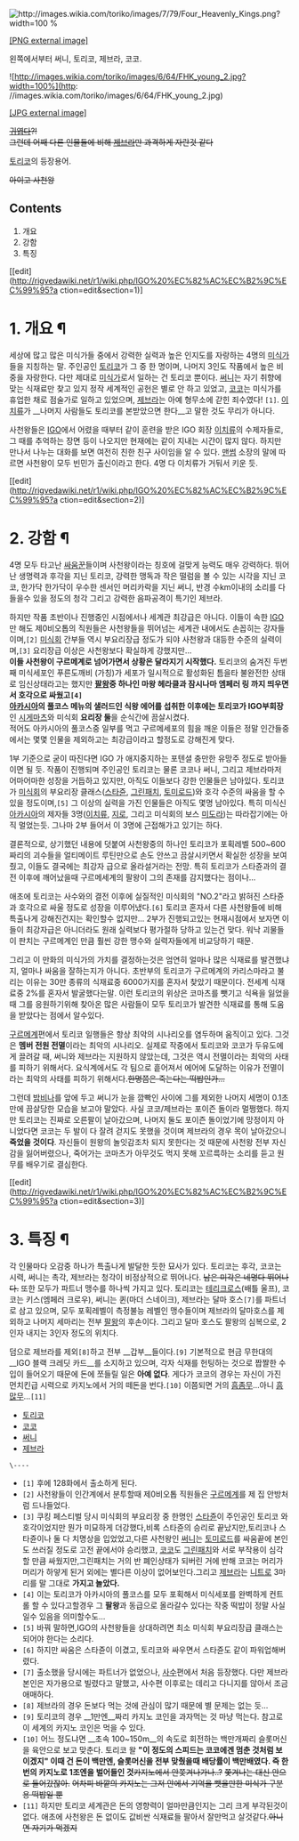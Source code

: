 ![http://images.wikia.com/toriko/images/7/79/Four_Heavenly_Kings.png?width=100
%](http://images.wikia.com/toriko/images/7/79/Four_Heavenly_Kings.png)

[[PNG external
image]](http://images.wikia.com/toriko/images/7/79/Four_Heavenly_Kings.png)

  
왼쪽에서부터 써니, 토리코, 제브라, 코코.  

![http://images.wikia.com/toriko/images/6/64/FHK_young_2.jpg?width=100%](http:
//images.wikia.com/toriko/images/6/64/FHK_young_2.jpg)

[[JPG external
image]](http://images.wikia.com/toriko/images/6/64/FHK_young_2.jpg)

  
<del>[귀엽다](%EC%87%BC%ED%83%80.md)?!</del>  
<del>그런데 어째 다른 인물들에 비해
[제브라](%EC%A0%9C%EB%B8%8C%EB%9D%BC%28%ED%86%A0%EB%A6%AC%EC%BD%94%29.md)만
과격하게 자란것 같다</del>

[토리코](%ED%86%A0%EB%A6%AC%EC%BD%94%28%EB%A7%8C%ED%99%94%29.md)의 등장용어.

<del>아이고 사천왕</del>

## Contents

    

1. 개요 
2. 강함 
3. 특징 

[[edit](http://rigvedawiki.net/r1/wiki.php/IGO%20%EC%82%AC%EC%B2%9C%EC%99%95?a
ction=edit&section=1)]

# 1. 개요 ¶

세상에 많고 많은 미식가들 중에서 강력한 실력과 높은 인지도를 자랑하는 4명의
[미식가](%EB%AF%B8%EC%8B%9D%EA%B0%80.md)들을 지칭하는 말. 주인공인
[토리코](%ED%86%A0%EB%A6%AC%EC%BD%94%28%EC%A3%BC%EC%9D%B8%EA%B3%B5%29.md)가 그 중
한 명이며, 나머지 3인도 작품에서 높은 비중을 자랑한다. 다만 제대로
[미식가](%EB%AF%B8%EC%8B%9D%EA%B0%80.md)로서 일하는 건 토리코 뿐이다.
[써니](%EC%8D%A8%EB%8B%88%28%ED%86%A0%EB%A6%AC%EC%BD%94%29.md)는 자기 취향에 맞는
식재료만 찾고 있지 정작 세계적인 공헌은 별로 안 하고 있었고,
[코코](%EC%BD%94%EC%BD%94%28%ED%86%A0%EB%A6%AC%EC%BD%94%29.md)는 미식가를 휴업한 채로
점술가로 일하고 있었으며,
[제브라](%EC%A0%9C%EB%B8%8C%EB%9D%BC%28%ED%86%A0%EB%A6%AC%EC%BD%94%29.md)는 아예
형무소에 갇힌 죄수였다! `[1]`. [이치류](%EC%9D%B4%EC%B9%98%EB%A5%98.md)가 __나머지 사람들도 토리코를
본받았으면 한다__고 말한 것도 무리가 아니다.

  

사천왕들은 [IGO](IGO.md)에서 어렸을 때부터 같이 훈련을 받은 IGO 회장
[이치류](%EC%9D%B4%EC%B9%98%EB%A5%98.md)의 수제자들로, 그 때를 추억하는 장면 등이 나오지만 현재에는 같이
지내는 시간이 많지 않다. 하지만 만나서 나누는 대화를 보면 여전히 친한 친구 사이임을 알 수 있다.
[맨썸](%EB%A7%A8%EC%8D%B8.md) 소장의 말에 따르면 사천왕이 모두 빈민가 출신이라고 한다. 4명 다 이치류가 거둬서
키운 듯.

  

[[edit](http://rigvedawiki.net/r1/wiki.php/IGO%20%EC%82%AC%EC%B2%9C%EC%99%95?a
ction=edit&section=2)]

# 2. 강함 ¶

4명 모두 타고난 [싸움꾼](%EC%8B%B8%EC%9B%80%EA%BE%BC.md)들이며 사천왕이라는 칭호에 걸맞게 능력도 매우
강력하다. 뛰어난 생명력과 후각을 지닌 토리코, 강력한 맹독과 작은 떨럼을 볼 수 있는 시각을 지닌 코코, 한가닥 한가닥이 우수한 센서인
머리카락을 지닌 써니, 반경 수km이내의 소리를 다 들을수 있을 정도의 청각 그리고 강력한 음파공격이 특기인 제브라.

  

하지만 작품 초반이나 진행중인 시점에서나 세계관 최강급은 아니다. 이들이 속한 [IGO](IGO.md)만 해도 제0비오톱의 직원들은
사천왕들을 뛰어넘는 세계관 내에서도 손꼽히는 강자들이며,`[2]` [미식회](%EB%AF%B8%EC%8B%9D%ED%9A%8C.md)
간부들 역시 부요리장급 정도가 되야 사천왕과 대등한 수준의 실력이며,`[3]` 요리장급 이상은 사천왕보다 확실하게 강했지만...  
**이들 사천왕이 구르메계로 넘어가면서 상황은 달라지기 시작했다.** 토리코의 숨겨진 두번째 미식세포인 푸른도깨비 (가칭)가 세포가 일시적으로 활성화된 틈을타 불완전한 상태로 임신상태라고는 했지만 **[팔왕](%ED%8C%94%EC%99%95.md)**중 하나인 마왕 헤라클과 잠시나마 엠페러 링 까지 띄우면서 **호각**으로 싸웠고`[4]`  
[아카시아](%EC%95%84%EC%B9%B4%EC%8B%9C%EC%95%84.md)의 풀코스 메뉴의 샐러드인 식왕 에어를 섭취한
이후에는 토리코가 IGO**부회장**인 [시게마츠](%EC%8B%9C%EA%B2%8C%EB%A7%88%EC%B8%A0.md)와 미식회
**요리장 둘**을 순식간에 끔살시켰다.  
적어도 아카시아의 풀코스중 일부를 먹고 구르메세포의 힘을 깨운 이들은 정말 인간들중에서는 몇몇 인물을 제외하고는 최강급이라고 할정도로
강해진게 맞다.

  

1부 기준으로 굳이 따진다면 IGO 가 애지중지하는 포텐셜 충만한 유망주 정도로 받아들이면 될 듯. 작품이 진행되며 주인공인 토리코는 물론
코코나 써니, 그리고 제브라마저 어마어마한 성장을 거듭하고 있지만, 아직도 이들보다 강한 인물들은 남아있다. 토리코가
[미식회](%EB%AF%B8%EC%8B%9D%ED%9A%8C.md)의 부요리장
클래스([스타쥰](%EC%8A%A4%ED%83%80%EC%A5%B0.md),
[그린패치](%EA%B7%B8%EB%A6%B0%ED%8C%A8%EC%B9%98.md),
[토미로드](%ED%86%A0%EB%AF%B8%EB%A1%9C%EB%93%9C.md))와 호각 수준의 싸움을 할 수 있을
정도이며,`[5]` 그 이상의 실력을 가진 인물들은 아직도 몇명 남아있다. 특히 미식신 [아카시아](%EC%95%84%EC%B9%B4%EC%8B%9C%EC%95%84%28%ED%86%A0%EB%A6%AC%EC%BD%94%29.md)의 제자들
3명([이치류](%EC%9D%B4%EC%B9%98%EB%A5%98.md),
[지로](%EC%A7%80%EB%A1%9C%28%ED%86%A0%EB%A6%AC%EC%BD%94%29.md), 그리고 미식회의 보스
[미도라](%EB%AF%B8%EB%8F%84%EB%9D%BC.md))는 따라잡기에는 아직 멀었는듯. 그나마 2부 들어서 이 3명에
근접해가고 있기는 하다.

  

결론적으로, 상기했던 내용에 덧붙여 사천왕중의 하나인 토리코가 포획레벨 500~600짜리의 괴수들을 얼티메이트 루틴만으로 손도 안쓰고
끔살시키면서 확실한 성장을 보여줬고, 이들도 결국에는 최강자 급으로 올라설거라는 전망. 특히 토리코가 스타쥰과의 결전 이후에 깨어났을때
구르메세계의 팔왕이 그의 존재를 감지했다는 점이나...

  

애초에 토리코는 사수와의 결전 이후에 실질적인 미식회의 "NO.2"라고 밝혀진 스타쥰과 호각으로 싸울 정도로 성장을 이루어냈다.`[6]`
토리코 혼자서 다른 사천왕들에 비해 특출나게 강해진건지는 확인할수 없지만... 2부가 진행되고있는 현재시점에서 보자면 이들이 최강자급은
아니더라도 원래 실력보다 평가절하 당하고 있는건 맞다. 워낙 괴물들이 판치는 구르메계인 만큼 훨씬 강한 맹수와 실력자들에게 비교당하기 때문.

  

그리고 이 만화의 미식가의 가치를 결정하는것은 엄연히 얼마나 많은 식재료를 발견했냐지, 얼마나 싸움을 잘하는지가 아니다. 초반부의 토리코가
구르메계의 카리스마라고 불리는 이유는 30만 종류의 식재료중 6000가지를 혼자서 찾았기 때문이다. 전세계 식재료중 2%를 혼자서
발굴했다는말. 이런 토리코의 위상은 코마츠를 뺏기고 식욕을 잃었을때 그를 응원하기위해 찾아온 많은 사람들이 모두 토리코가 발견한 식재료를
통해 도움을 받았다는 점에서 알수있다.

  

[구르메계](%EA%B5%AC%EB%A5%B4%EB%A9%94%EA%B3%84.md)편에서 토리코 일행들은 항상 최악의 시나리오를
염두하며 움직이고 있다. 그것은 **멤버 전원 전멸**이라는 최악의 시나리오. 실제로 작중에서 토리코와 코코가 두유도에게 끌려갈 때, 써니와
제브라는 지원하지 않았는데, 그것은 역시 전멸이라는 최악의 사태를 피하기 위해서다. 요식계에서도 각 팀으로 흩어져서 에어에 도달하는 이유가
전멸이라는 최악의 사태를 피하기 위해서다.<del>한명쯤은 죽는다는 떡밥인가...</del>

  

그런데 [밤비나](%EB%B0%A4%EB%B9%84%EB%82%98%28%ED%86%A0%EB%A6%AC%EC%BD%94%29.md)를
앞에 두고 써니가 눈을 깜빡인 사이에 그를 제외한 나머지 세명이 0.1초만에 끔살당한 모습을 보고야 말았다. 사실 코코/제브라는 포이즌
돌이라 멀쩡했다. 하지만 토리코는 진짜로 오른팔이 날아갔으며, 나머지 둘도 포이즌 돌이었기에 망정이지 아니었다면 코코는 두 발이 다 잘려
걷지도 못했을 것이며 제브라의 경우 목이 날아갔으니 **죽었을 것이다**. 자신들이 원왕의 놀잇감조차 되지 못한다는 것 때문에 사천왕 전부
자신감을 잃어버렸으나, 죽어가는 코마츠가 아무것도 먹지 못해 꼬르륵하는 소리를 듣고 원무를 배우기로 결심한다.

  

[[edit](http://rigvedawiki.net/r1/wiki.php/IGO%20%EC%82%AC%EC%B2%9C%EC%99%95?a
ction=edit&section=3)]

# 3. 특징 ¶

각 인물마다 오감중 하나가 특출나게 발달한 듯한 묘사가 있다. 토리코는 후각, 코코는 시력, 써니는 촉각, 제브라는 청각이 비정상적으로
뛰어나다. <del>남은 미각은 네명다 뛰어나다.</del> 또한 모두가 파트너 맹수를 하나씩 가지고 있다. 토리코는 [테리크로스](%ED%85%8C%EB%A6%AC%20%ED%81%AC%EB%A1%9C%EC%8A%A4.md)(배틀 울프), 코코는
키스(엠페러 크로우), 써니는 퀸(마더 스네이크), 제브라는 달마 호스`[7]`를 파트너로 삼고 있으며, 모두 포획레벨이 측정불능 레벨인
맹수들이며 제브라의 달마호스를 제외하고 나머지 세마리는 전부 [팔왕](%ED%86%A0%EB%A6%AC%EC%BD%94/%EA%B5%AC%EB%A5%B4%EB%A9%94%EA%B3%84%20%EC%8B%9D%EC%9E%AC%EB%A3%8C%EC%99%80%20%EB%8F%99%EC%8B%9D%EB%AC%BC.md)의 후손이다. 그리고 달마 호스도 팔왕의 심복으로, 2인자 내지는 3인자 정도의 위치다.

  

덤으로 제브라를 제외`[8]`하고 전부 __갑부__들이다.`[9]` 기본적으로 현금 무한대의 __IGO 블랙 크레딧 카드__를 소지하고
있으며, 각자 식재를 헌팅하는 것으로 짭짤한 수입이 들어오기 때문에 돈에 쪼들릴 일은 **아예 없다**. 게다가 코코의 경우는 자신이 가진
먼치킨급 시력으로 카지노에서 거의 떼돈을 번다.`[10]` 이쯤되면 거의
[흠좀무](%ED%9D%A0%EC%A2%80%EB%AC%B4.md)...아니
[흠많무](%ED%9D%A0%EB%A7%8E%EB%AC%B4.md)...`[11]`

  

  * [토리코](%ED%86%A0%EB%A6%AC%EC%BD%94%28%EC%A3%BC%EC%9D%B8%EA%B3%B5%29.md)
  * [코코](%EC%BD%94%EC%BD%94%28%ED%86%A0%EB%A6%AC%EC%BD%94%29.md)
  * [써니](%EC%8D%A8%EB%8B%88%28%ED%86%A0%EB%A6%AC%EC%BD%94%29.md)
  * [제브라](%EC%A0%9C%EB%B8%8C%EB%9D%BC%28%ED%86%A0%EB%A6%AC%EC%BD%94%29.md)

`\----`

  * `[1]` 후에 128화에서 출소하게 된다.
  * `[2]` 사천왕들이 인간계에서 분투할때 제0비오톱 직원들은 [구르메계](%EA%B5%AC%EB%A5%B4%EB%A9%94%EA%B3%84.md)를 제 집 안방처럼 드나들었다.
  * `[3]` 쿠킹 페스티벌 당시 미식회의 부요리장 중 한명인 [스타쥰](%EC%8A%A4%ED%83%80%EC%A5%B0.md)이 주인공인 토리코 와 호각이었지만 뭔가 미묘하게 더강했다,비록 스타쥰의 승리로 끝났지만,토리코나 스타쥰이나 둘 다 치명상을 입었었고,다른 사천왕인 [써니](%EC%8D%A8%EB%8B%88%28%ED%86%A0%EB%A6%AC%EC%BD%94%29.md)는 [토미로드](%ED%86%A0%EB%AF%B8%EB%A1%9C%EB%93%9C.md)를 싸움끝에 본인도 쓰러질 정도로 고전 끝에서야 승리했고, [코코](%EC%BD%94%EC%BD%94%28%ED%86%A0%EB%A6%AC%EC%BD%94%29.md)도 [그린패치](%EA%B7%B8%EB%A6%B0%ED%8C%A8%EC%B9%98.md)와 서로 부작용이 심각할 만큼 싸웠지만,그린패치는 거의 반 폐인상태가 되버린 거에 반해 코코는 머리가 머리가 하얗게 된거 외에는 별다른 이상이 없어보인다.그리고 [제브라](%EC%A0%9C%EB%B8%8C%EB%9D%BC%28%ED%86%A0%EB%A6%AC%EC%BD%94%29.md)는 [니트로](%EB%8B%88%ED%8A%B8%EB%A1%9C%28%ED%86%A0%EB%A6%AC%EC%BD%94%29.md) 3마리를 말 그대로 **가지고 놀았다.**
  * `[4]` 이는 토리코가 아카시아의 풀코스를 모두 포획해서 미식세포를 완벽하게 컨트롤 할 수 있다고할경우 그 **팔왕**과 동급으로 올라갈수 있다는 작중 떡밥이 정말 사실일수 있음을 의미할수도... 
  * `[5]` 바꿔 말하면,IGO의 사천왕들을 상대하려면 최소 미식회 부요리장급 클래스는 되어야 한다는 소리다.
  * `[6]` 하지만 싸움은 스타쥰이 이겼고, 토리코와 싸우면서 스타쥰도 같이 파워업해버렸다.
  * `[7]` 출소했을 당시에는 파트너가 없었으나, [사수](%EC%82%AC%EC%88%98%28%ED%86%A0%EB%A6%AC%EC%BD%94%29.md)편에서 처음 등장했다. 다만 제브라 본인은 자가용으로 빌렸다고 말했고, 사수편 이후로는 데리고 다니지를 않아서 조금 애매하다.
  * `[8]` 제브라의 경우 돈보다 먹는 것에 관심이 많기 때문에 별 문제는 없는 듯...
  * `[9]` 토리코의 경우 __1만엔__짜리 카지노 코인을 과자먹는 것 마냥 먹는다. 참고로 이 세계의 카지노 코인은 먹을 수 있다.
  * `[10]` 어느 정도냐면 __초속 100~150m__의 속도로 회전하는 백만개짜리 슬롯머신을 육안으로 보고 맞춘다. 토리코 왈 __"이 정도의 스피드는 코코에겐 멈춘 것처럼 보이겠지" 이때 건 돈이 백만엔, 슬롯머신을 전부 맞췄을때 배당률이 백만배였다. 즉 한번의 카지노로 1조엔을 벌어들인 것__<del>카지노에서 안쫒겨나가나..?</del> <del>쫓겨나는 대신 안으로 들어갔잖아.</del> <del>어차피 바깥의 카지노는 그저 안에서 기억을 뺏을만한 미식가 구분용 떡밥일 뿐</del>
  * `[11]` 하지만 토리코 세계관은 돈의 영향력이 얼마만큼인지는 그리 크게 부각된것이 없다. 애초에 사천왕은 돈 없이도 값비싼 식재료들 팔아서 잘만먹고 살것같다.<del>아니면 자기가 먹겠지</del>

